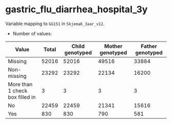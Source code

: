 # gastric_flu_diarrhea_hospital_3y
Variable mapping to `GG151` in `Skjema6_3aar_v12`.
- Number of values:

| Value | Total | Child genotyped | Mother genotyped | Father genotyped |
| ----- | ----- | --------------- | ---------------- | ---------------- |
| Missing | 52016 | 52016 | 49516 | 33884 |
| Non-missing | 23292 | 23292 | 22134 | 16200 |
| More than 1 check box filled in | 3 | 3 | 3 |3 |
| No | 22459 | 22459 | 21341 |15616 |
| Yes | 830 | 830 | 790 |581 |



